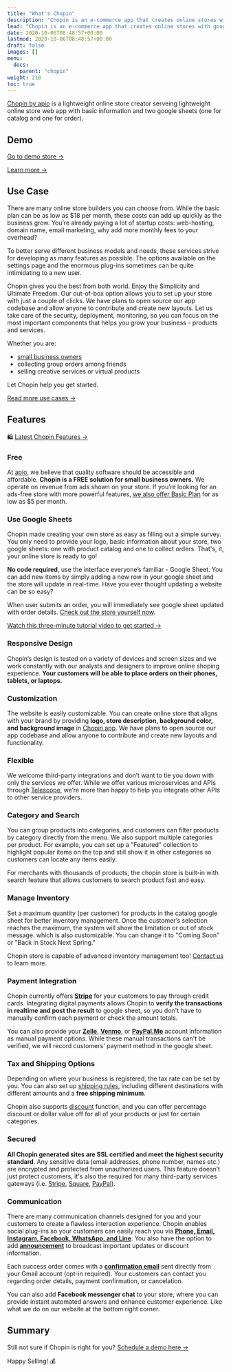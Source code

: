 ```yaml
---
title: "What's Chopin"
description: "Chopin is an e-commerce app that creates online stores with google sheets and gmail. The app is created seeing small merchants collecting orders with google forms. Chopin offers a better experience for both the shoppers and the merchants without introducing unnecessary complexity."
lead: "Chopin is an e-commerce app that creates online stores with google sheets and gmail. The app is created seeing small merchants collecting orders with google forms. Chopin offers a better experience for both the shoppers and the merchants without introducing unnecessary complexity."
date: 2020-10-06T08:48:57+00:00
lastmod: 2020-10-06T08:48:57+00:00
draft: false
images: []
menu:
  docs:
    parent: "chopin"
weight: 210
toc: true
---
```


[Chopin by apio](https://chopin.apiobuild.com/) is a lightweight online store creator serveing lightweight online store web app with basic information and two google sheets (one for catalog and one for order).

## Demo

[Go to demo store →](https://chopin.apiobuild.com/demo-store)

[Learn more →](https://chopin.apiobuild.com/)

## Use Case

There are many online store builders you can choose from. While the basic plan can be as low as $18 per month, these costs can add up quickly as the business grow. You’re already paying a lot of startup costs: web-hosting, domain name, email marketing, why add more monthly fees to your overhead?

To better serve different business models and needs, these services strive for developing as many features as possible. The options available on the settings page and the enormous plug-ins sometimes can be quite intimidating to a new user.

Chopin gives you the best from both world. Enjoy the Simplicity and Ultimate Freedom.
Our out-of-box option allows you to set up your store with just a couple of clicks. We have plans to open source our app codebase and allow anyone to contribute and create new layouts. Let us take care of the security, deployment, monitoring, so you can focus on the most important components that helps you grow your business - products and services.

Whether you are:

- [small business owners](https://apiobuild.com/blog/starting-an-online-store-with-chopin-and-instagram/)
- collecting group orders among friends
- selling creative services or virtual products

Let Chopin help you get started.

[Read more use cases →](https://apiobuild.com/tags/chopin-use-case/)

## Features

🛍️ [Latest Chopin Features →](https://apiobuild.com/blog/how-to-configure-chopin-store/)

### Free

At [apio](https://apiobuild.com/), we believe that quality software should be accessible and affordable. **Chopin is a FREE solution for small business owners.** We operate on revenue from ads shown on your store. If you’re looking for an ads-free store with more powerful features, [we also offer Basic Plan](https://apiobuild.com/#pricing) for as low as $5 per month.

### Use Google Sheets

Chopin made creating your own store as easy as filling out a simple survey. You only need to provide your logo, basic information about your store, two google sheets: one with product catalog and one to collect orders. That's, it, your online store is ready to go!

**No code required**, use the interface everyone’s familiar - Google Sheet. You can add new items by simply adding a new row in your google sheet and the store will update in real-time. Have you ever thought updating a website can be so easy?

When user submits an order, you will immediately see google sheet updated with order details. [Check out the store yourself now](https://chopin.apiobuild.com/demo-store).

[Watch this three-minute tutorial video to get started →](https://youtu.be/BWYpITLKzXI)

### Responsive Design

Chopin’s design is tested on a variety of devices and screen sizes and we work constantly with our analysts and designers to improve online shoping experience. **Your customers will be able to place orders on their phones, tablets, or laptops.**

### Customization

The website is easily customizable. You can create online store that aligns with your brand by providing **logo, store description, background color, and background image** in [Chopin app](https://telescope.apiobuild.com/app/chopin). We have plans to open source our app codebase and allow anyone to contribute and create new layouts and functionality.

### Flexible

We welcome third-party integrations and don’t want to tie you down with only the services we offer. While we offer various microservices and APIs through [Telescope](https://telescope.apiobuild.com/), we’re more than happy to help you integrate other APIs to other service providers.

### Category and Search

You can group products into categories, and customers can filter products by category directly from the menu. We also support multiple categories per product. For example, you can set up a "Featured" collection to highlight popular items on the top and still show it in other categories so customers can locate any items easily.

For merchants with thousands of products, the chopin store is built-in with search feature that allows customers to search product fast and easy.

### Manage Inventory

Set a maximum quantity (per customer) for products in the catalog google sheet for better inventory management. Once the customer’s selection reaches the maximum, the system will show the limitation or out of stock message. which is also customizable. You can change it to "Coming Soon" or "Back in Stock Next Spring."

Chopin store is capable of advanced inventory management too! <a href="mailto:apiobuild@gmail.com">Contact us</a> to learn more.

### Payment Integration

Chopin currently offers **[Stripe](https://stripe.com/payments)** for your customers to pay through credit cards. Integrating digital payments allows Chopin to **verify the transactions in realtime and post the result** to google sheet, so you don't have to manually confirm each payment or check the amount totals.

You can also provide your **[Zelle](https://www.zellepay.com/)**, **[Venmo](https://venmo.com/)**, or **[PayPal.Me](https://www.paypal.com/paypalme/)** account information as manual payment options. While these manual transactions can't be verified, we will record customers' payment method in the google sheet.

### Tax and Shipping Options

Depending on where your business is registered, the tax rate can be set by you. You can also set
up [shipping rules](https://apiobuild.com/blog/how-to-configure-chopin-store/#shipping), including different destinations with different amounts and a **free shipping minimum**. 

Chopin also supports [discount](https://apiobuild.com/blog/how-to-configure-chopin-store/#discount) function, and you can offer percentage discount or dollar value off for all of your products or just for certain categories.

### Secured

**All Chopin generated sites are SSL certified and meet the highest security standard**. Any sensitive data (email addresses, phone number, names etc.) are encrypted and protected from unauthorized users. This feature doesn’t just protect customers, it's also the required for many third-party services gateways (i.e. [Stripe](https://stripe.com/), [Square](https://squareup.com/), [PayPal](https://www.paypal.com/)).

### Communication

There are many communication channels designed for you and your customers to create a flawless interaction experience. Chopin enables social plug-ins so your customers can easily reach you via **[Phone, Email, Instagram, Facebook, WhatsApp, and Line](https://apiobuild.com/blog/how-to-configure-chopin-store/#contact-information)**. You also have the option to add **[announcement](https://apiobuild.com/blog/how-to-configure-chopin-store/#store-information)** to broadcast important updates or discount information.

Each success order comes with a **[confirmation email](https://apiobuild.com/blog/introducing-post-it-email-automation-service/#use-case-automated-order-confirmation)** sent directly from your Gmail account (opt-in required). Your customers can contact you regarding order details, payment confirmation, or cancelation.

You can also add **Facebook messenger chat** to your store, where you can provide instant automated answers and enhance customer experience. Like what we do on our website at the bottom right corner.

## Summary

Still not sure if Chopin is right for you? [Schedule a demo here →](https://chopin.apiobuild.com/)

Happy Selling! 💰
